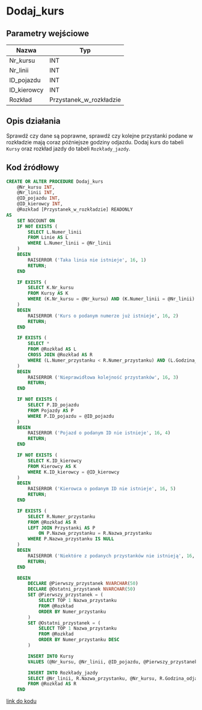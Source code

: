 # Dodaj_kurs

## Parametry wejściowe

| Nazwa       | Typ                     |
| ----------- | ----------------------- |
| Nr_kursu    | INT                     |
| Nr_linii    | INT                     |
| ID_pojazdu  | INT                     |
| ID_kierowcy | INT                     |
| Rozkład     | Przystanek_w_rozkładzie |

## Opis działania

Sprawdź czy dane są poprawne, sprawdź czy kolejne przystanki podane w rozkładzie mają coraz późniejsze godziny odjazdu. Dodaj kurs do tabeli `Kursy` oraz rozkład jazdy do tabeli `Rozkłady_jazdy`.

## Kod źródłowy

```sql
CREATE OR ALTER PROCEDURE Dodaj_kurs
    @Nr_kursu INT,
    @Nr_linii INT,
    @ID_pojazdu INT,
    @ID_kierowcy INT,
    @Rozkład [Przystanek_w_rozkładzie] READONLY
AS
    SET NOCOUNT ON
    IF NOT EXISTS (
        SELECT L.Numer_linii
        FROM Linie AS L
        WHERE L.Numer_linii = @Nr_linii
    )
    BEGIN
        RAISERROR ('Taka linia nie istnieje', 16, 1)
        RETURN;
    END

    IF EXISTS (
        SELECT K.Nr_kursu
        FROM Kursy AS K
        WHERE (K.Nr_kursu = @Nr_kursu) AND (K.Numer_linii = @Nr_linii)
    )
    BEGIN
        RAISERROR ('Kurs o podanym numerze już istnieje', 16, 2)
        RETURN;
    END

    IF EXISTS (
        SELECT *
        FROM @Rozkład AS L
        CROSS JOIN @Rozkład AS R
        WHERE (L.Numer_przystanku < R.Numer_przystanku) AND (L.Godzina_odjazdu > R.Godzina_odjazdu)
    )
    BEGIN
        RAISERROR ('Nieprawidłowa kolejność przystanków', 16, 3)
        RETURN;
    END

    IF NOT EXISTS (
        SELECT P.ID_pojazdu
        FROM Pojazdy AS P
        WHERE P.ID_pojazdu = @ID_pojazdu
    )
    BEGIN
        RAISERROR ('Pojazd o podanym ID nie istnieje', 16, 4)
        RETURN;
    END

    IF NOT EXISTS (
        SELECT K.ID_kierowcy
        FROM Kierowcy AS K
        WHERE K.ID_kierowcy = @ID_kierowcy
    )
    BEGIN
        RAISERROR ('Kierowca o podanym ID nie istnieje', 16, 5)
        RETURN;
    END

    IF EXISTS (
        SELECT R.Numer_przystanku
        FROM @Rozkład AS R
        LEFT JOIN Przystanki AS P
            ON P.Nazwa_przystanku = R.Nazwa_przystanku
        WHERE P.Nazwa_przystanku IS NULL
    )
    BEGIN
        RAISERROR ('Niektóre z podanych przystanków nie istnieją', 16, 6)
        RETURN;
    END

    BEGIN
        DECLARE @Pierwszy_przystanek NVARCHAR(50)
        DECLARE @Ostatni_przystanek NVARCHAR(50)
        SET @Pierwszy_przystanek = (
            SELECT TOP 1 Nazwa_przystanku
            FROM @Rozkład
            ORDER BY Numer_przystanku 
        )
        SET @Ostatni_przystanek = (
            SELECT TOP 1 Nazwa_przystanku
            FROM @Rozkład
            ORDER BY Numer_przystanku DESC
        )

        INSERT INTO Kursy
        VALUES (@Nr_kursu, @Nr_linii, @ID_pojazdu, @Pierwszy_przystanek, @Ostatni_przystanek, @ID_kierowcy)

        INSERT INTO Rozkłady_jazdy
        SELECT @Nr_linii, R.Nazwa_przystanku, @Nr_kursu, R.Godzina_odjazdu
        FROM @Rozkład AS R
    END
```

[link do kodu](../../procs/Dodaj_kurs.sql)
